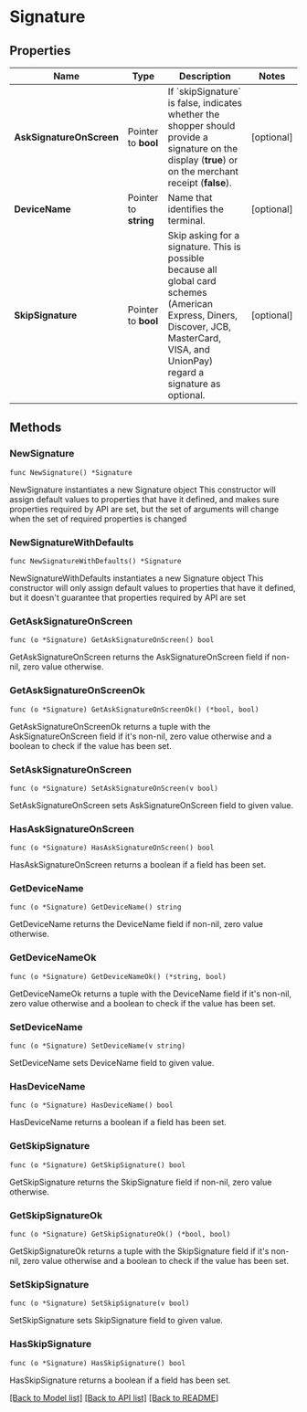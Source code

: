 # Signature

## Properties

Name | Type | Description | Notes
------------ | ------------- | ------------- | -------------
**AskSignatureOnScreen** | Pointer to **bool** | If &#x60;skipSignature&#x60; is false, indicates whether the shopper should provide a signature on the display (**true**) or on the merchant receipt (**false**). | [optional] 
**DeviceName** | Pointer to **string** | Name that identifies the terminal. | [optional] 
**SkipSignature** | Pointer to **bool** | Skip asking for a signature. This is possible because all global card schemes (American Express, Diners, Discover, JCB, MasterCard, VISA, and UnionPay) regard a signature as optional. | [optional] 

## Methods

### NewSignature

`func NewSignature() *Signature`

NewSignature instantiates a new Signature object
This constructor will assign default values to properties that have it defined,
and makes sure properties required by API are set, but the set of arguments
will change when the set of required properties is changed

### NewSignatureWithDefaults

`func NewSignatureWithDefaults() *Signature`

NewSignatureWithDefaults instantiates a new Signature object
This constructor will only assign default values to properties that have it defined,
but it doesn't guarantee that properties required by API are set

### GetAskSignatureOnScreen

`func (o *Signature) GetAskSignatureOnScreen() bool`

GetAskSignatureOnScreen returns the AskSignatureOnScreen field if non-nil, zero value otherwise.

### GetAskSignatureOnScreenOk

`func (o *Signature) GetAskSignatureOnScreenOk() (*bool, bool)`

GetAskSignatureOnScreenOk returns a tuple with the AskSignatureOnScreen field if it's non-nil, zero value otherwise
and a boolean to check if the value has been set.

### SetAskSignatureOnScreen

`func (o *Signature) SetAskSignatureOnScreen(v bool)`

SetAskSignatureOnScreen sets AskSignatureOnScreen field to given value.

### HasAskSignatureOnScreen

`func (o *Signature) HasAskSignatureOnScreen() bool`

HasAskSignatureOnScreen returns a boolean if a field has been set.

### GetDeviceName

`func (o *Signature) GetDeviceName() string`

GetDeviceName returns the DeviceName field if non-nil, zero value otherwise.

### GetDeviceNameOk

`func (o *Signature) GetDeviceNameOk() (*string, bool)`

GetDeviceNameOk returns a tuple with the DeviceName field if it's non-nil, zero value otherwise
and a boolean to check if the value has been set.

### SetDeviceName

`func (o *Signature) SetDeviceName(v string)`

SetDeviceName sets DeviceName field to given value.

### HasDeviceName

`func (o *Signature) HasDeviceName() bool`

HasDeviceName returns a boolean if a field has been set.

### GetSkipSignature

`func (o *Signature) GetSkipSignature() bool`

GetSkipSignature returns the SkipSignature field if non-nil, zero value otherwise.

### GetSkipSignatureOk

`func (o *Signature) GetSkipSignatureOk() (*bool, bool)`

GetSkipSignatureOk returns a tuple with the SkipSignature field if it's non-nil, zero value otherwise
and a boolean to check if the value has been set.

### SetSkipSignature

`func (o *Signature) SetSkipSignature(v bool)`

SetSkipSignature sets SkipSignature field to given value.

### HasSkipSignature

`func (o *Signature) HasSkipSignature() bool`

HasSkipSignature returns a boolean if a field has been set.


[[Back to Model list]](../README.md#documentation-for-models) [[Back to API list]](../README.md#documentation-for-api-endpoints) [[Back to README]](../README.md)


